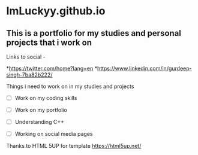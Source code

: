 # ImLuckyy.github.io
## This is a portfolio for my studies and personal projects that i work on

Links to social -

*https://twitter.com/home?lang=en
*https://www.linkedin.com/in/gurdeep-singh-7ba82b222/



Things i need to work on in my studies and projects

- [ ] Work on my coding skills
- [ ] Work on my portfolio
- [ ] Understanding C++
- [ ] Working on social media pages




Thanks to HTML 5UP for template
https://html5up.net/


